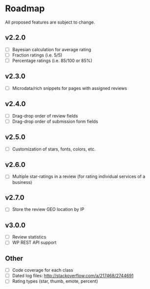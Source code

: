 # Roadmap

All proposed features are subject to change.

## v2.2.0
- [ ] Bayesian calculation for average rating
- [ ] Fraction ratings (i.e. 5/5)
- [ ] Percentage ratings (i.e. 85/100 or 85%)

## v2.3.0
- [ ] Microdata/rich snippets for pages with assigned reviews

## v2.4.0
- [ ] Drag-drop order of review fields
- [ ] Drag-drop order of submission form fields

## v2.5.0
- [ ] Customization of stars, fonts, colors, etc.

## v2.6.0
- [ ] Multiple star-ratings in a review (for rating individual services of a business)

## v2.7.0
- [ ] Store the review GEO location by IP

## v3.0.0
- [ ] Review statistics
- [ ] WP REST API support

## Other
- [ ] Code coverage for each class
- [ ] Dated log files: http://stackoverflow.com/a/217468/2744691
- [ ] Rating types (star, thumb, emote, percent)
